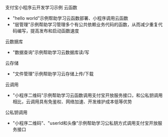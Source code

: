 支付宝小程序云开发学习示例
云函数
- "hello world"示例帮助学习云函数部署、小程序调用云函数
- "层管理"示例帮助学习管理多个有公共依赖业务代码的函数，从而减少重复代码编写，提高发布和启动函数速度

云数据库
- "数据查询"示例帮助学习云数据库读/写

云存储
- "文件管理"示例帮助学习云存储上传/下载

云调用
- "小程序二维码"示例帮助学习云函数调用支付宝开放服务接口，和公私钥调用相比，云调用具有免鉴权、网络加速、开发维护成本低等优势

公私钥调用
- "小程序二维码"、"userId和头像"示例帮助学习公私钥方式调用支付宝开放服务接口
